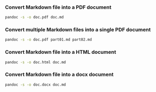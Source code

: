### Convert Markdown file into a PDF document
```bash
pandoc -s -o doc.pdf doc.md
```

### Convert multiple Markdown files into a single PDF document
```bash
pandoc -s -o doc.pdf part01.md part02.md
```

### Convert Markdown file into a HTML document
```bash
pandoc -s -o doc.html doc.md
```

### Convert Markdown file into a docx document
```bash
pandoc -s -o doc.docx doc.md
```

